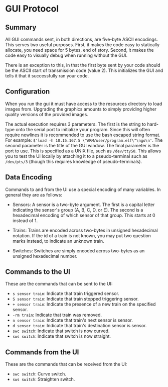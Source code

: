 # GUI Protocol

## Summary

All GUI commands sent, in both directions, are five-byte ASCII encodings. This
serves two useful purposes. First, it makes the code easy to statically
allocate, you need space for 5 bytes, end of story. Second, it makes the code
easy to visually debug when running without the GUI.

There is an exception to this, in that the first byte sent by your code should
be the ASCII start of transmission code (value 2). This initializes the GUI and
tells it that it successfully ran your code.

## Configuration

When you run the gui it must have access to the resources directory to load
images from. Upgrading the graphics amounts to simply providing higher quality
versions of the provided images.

The actual execution requires 3 parameters. The first is the string to hard-type
onto the serial port to initialize your program. Since this will often require
newlines it is recommended to use the bash escaped string format. For example:
`$'load -h 10.15.167.5 \"ARM/user/program.elf\"\ngo\n'`. The second parameter is
the title of the GUI window. The final parameter is the port to use. This is
specified as a UNIX file, such as `/dev/ttyS0`. This allows you to test the UI
locally by attaching it to a pseudo-terminal such as `/dev/pts/3` (though this
requires knowledge of pseudo-terminals).

## Data Encoding

Commands to and from the UI use a special encoding of many variables. In general
they are as follows:

 - Sensors: A sensor is a two-byte argument. The first is a capital letter
   indicating the sensor's group (A, B, C, D, or E). The second is a hexadecimal
   encoding of which sensor of that group. This starts at 0 instead of 1.

 - Trains: Trains are encoded across two-bytes in unsigned hexadecimal notation.
   If the id of a train is not known, you may put two question marks instead, to
   indicate an unknown train.

 - Switches: Switches are simply encoded across two-bytes as an unsigned
   hexadecimal number.


## Commands to the UI

These are the commands that can be sent to the UI:

 - `s sensor train`: Indicate that train triggered sensor.
 - `S sensor train`: Indicate that train stopped triggering sensor.
 - `+ sensor train`: Indicate the presence of a new train on the specified
   sensor.
 - `-rm train`: Indicate that train was removed.
 - `n sensor train`: Indicate that train's next sensor is sensor.
 - `d sensor train`: Indicate that train's destination sensor is sensor.
 - `swc switch`: Indicate that switch is now curved.
 - `sws switch`: Indicate that switch is now straight.

## Commands from the UI

These are the commands that can be received from the UI:

 - `swc switch`: Curve switch.
 - `sws switch`: Straighten switch.

